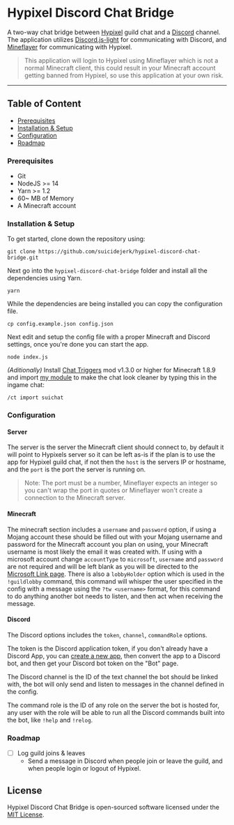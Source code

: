 Hypixel Discord Chat Bridge
===========================

A two-way chat bridge between [Hypixel](https://hypixel.net/) guild chat and a [Discord](https://discord.com/) channel. The application utilizes [Discord.js-light](https://github.com/timotejroiko/discord.js-light) for communicating with Discord, and [Mineflayer](https://github.com/PrismarineJS/mineflayer) for communicating with Hypixel.

> This application will login to Hypixel using Mineflayer which is not a normal Minecraft client, this could result in your Minecraft account getting banned from Hypixel, so use this application at your own risk.

<hr>

## Table of Content

 - [Prerequisites](#prerequisites)
 - [Installation & Setup](#installation--setup)
 - [Configuration](#configuration)
 - [Roadmap](#roadmap)

### Prerequisites

 * Git
 * NodeJS >= 14
 * Yarn >= 1.2
 * 60~ MB of Memory
 * A Minecraft account

### Installation & Setup

To get started, clone down the repository using:

    git clone https://github.com/suicidejerk/hypixel-discord-chat-bridge.git

Next go into the `hypixel-discord-chat-bridge` folder and install all the dependencies using Yarn.

    yarn

While the dependencies are being installed you can copy the configuration file.

    cp config.example.json config.json

Next edit and setup the config file with a proper Minecraft and Discord settings, once you're done you can start the app.

    node index.js
    
*(Aditionally)* Install [Chat Triggers](https://www.chattriggers.com/) mod v1.3.0 or higher for Minecraft 1.8.9 and import [my module](https://www.chattriggers.com/modules/v/SuiChat) to make the chat look cleaner by typing this in the ingame chat:

    /ct import suichat

### Configuration

#### Server

The server is the server the Minecraft client should connect to, by default it will point to Hypixels server so it can be left as-is if the plan is to use the app for Hypixel guild chat, if not then the `host` is the servers IP or hostname, and the `port` is the port the server is running on.

> Note: The port must be a number, Mineflayer expects an integer so you can't wrap the port in quotes or Mineflayer won't create a connection to the Minecraft server.

#### Minecraft

The minecraft section includes a `username` and `password` option, if using a Mojang account these should be filled out with your Mojang username and password for the Minecraft account you plan on using, your Minecraft username is most likely the email it was created with. If using with a microsoft account change `accountType` to `microsoft`, `username` and `password` are not required and will be left blank as you will be directed to the [Microsoft Link page]( https://www.microsoft.com/link). There is also a `lobbyHolder` option which is used in the `!guildlobby` command, this command will whisper the user specified in the config with a message using the `?tw <username>` format, for this command to do anything another bot needs to listen, and then act when receiving the message. 

#### Discord

The Discord options includes the `token`, `channel`, `commandRole` options.

The token is the Discord application token, if you don't already have a Discord App, you can [create a new app](https://discordapp.com/developers), then convert the app to a Discord bot, and then get your Discord bot token on the "Bot" page.

The Discord channel is the ID of the text channel the bot should be linked with, the bot will only send and listen to messages in the channel defined in the config.

The command role is the ID of any role on the server the bot is hosted for, any user with the role will be able to run all the Discord commands built into the bot, like `!help` and `!relog`.

### Roadmap

- [ ] Log guild joins & leaves
  - Send a message in Discord when people join or leave the guild, and when people login or logout of Hypixel.

## License

Hypixel Discord Chat Bridge is open-sourced software licensed under the [MIT License](https://opensource.org/licenses/MIT).
